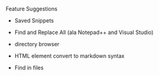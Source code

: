 <!--{Title:"MarkdownPad 2. Windows editor for markdown files", PublishedOn:"", Intro:"If you use Markdown in Windows, consider trying MarkdownPad 2."} -->


Feature Suggestions

* Saved Snippets
 
* Find and Replace All (ala Notepad++ and Visual Studio)

* directory browser

* HTML element convert to markdown syntax

* Find in files

